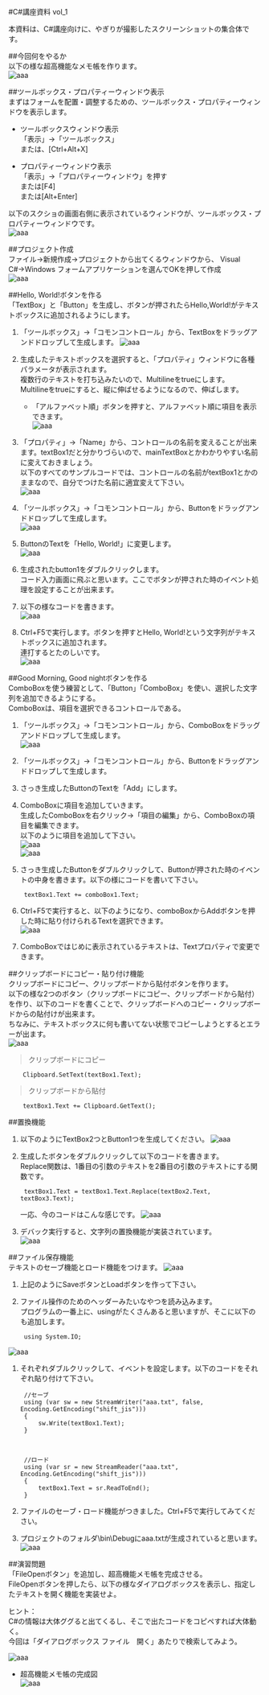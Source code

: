 #C#講座資料 vol_1  

本資料は、C#講座向けに、やぎりが撮影したスクリーンショットの集合体です。  

##今回何をやるか  
以下の様な超高機能なメモ帳を作ります。  
![aaa](images_vol_1\sc0.png)  

##ツールボックス・プロパティーウィンドウ表示  
まずはフォームを配置・調整するための、ツールボックス・プロパティーウィンドウを表示します。  

* ツールボックスウィンドウ表示  
「表示」→「ツールボックス」  
または、[Ctrl+Alt+X]  

* プロパティーウィンドウ表示  
「表示」→「プロパティーウィンドウ」を押す  
または[F4]  
または[Alt+Enter]  

以下のスクショの画面右側に表示されているウィンドウが、ツールボックス・プロパティーウィンドウです。  
![aaa](images_vol_1\sc1.png)  



##プロジェクト作成  
ファイル→新規作成→プロジェクトから出てくるウィンドウから、
Visual C#→Windows フォームアプリケーションを選んでOKを押して作成  
![aaa](images_vol_1\sc00.png)  


##Hello, World!ボタンを作る  
「TextBox」と「Button」を生成し、ボタンが押されたらHello,World!がテキストボックスに追加されるようにします。  

1. 「ツールボックス」→「コモンコントロール」から、TextBoxをドラッグアンドドロップして生成します。
![aaa](images_vol_1\sc2.png)

1. 生成したテキストボックスを選択すると、「プロパティ」ウィンドウに各種パラメータが表示されます。  
複数行のテキストを打ち込みたいので、Multilineをtrueにします。  
Multilineをtrueにすると、縦に伸ばせるようになるので、伸ばします。  
	* 「アルファベット順」ボタンを押すと、アルファベット順に項目を表示できます。  
![aaa](images_vol_1\sc3.png)  

1. 「プロパティ」→「Name」から、コントロールの名前を変えることが出来ます。textBox1だと分かりづらいので、mainTextBoxとかわかりやすい名前に変えておきましょう。  
以下のすべてのサンプルコードでは、コントロールの名前がtextBox1とかのままなので、自分でつけた名前に適宜変えて下さい。  
![aaa](images_vol_1\rename.png)  

1. 「ツールボックス」→「コモンコントロール」から、Buttonをドラッグアンドドロップして生成します。  
![aaa](images_vol_1\sc4.png)  

1. ButtonのTextを「Hello, World!」に変更します。  
![aaa](images_vol_1\sc5.png)  

1. 生成されたbutton1をダブルクリックします。  
コード入力画面に飛ぶと思います。ここでボタンが押された時のイベント処理を設定することが出来ます。  

1. 以下の様なコードを書きます。  
![aaa](images_vol_1\sc6.png)  


1. Ctrl+F5で実行します。ボタンを押すとHello, World!という文字列がテキストボックスに追加されます。  
連打するとたのしいです。  
![aaa](images_vol_1\sc7.png)  


##Good Morning, Good nightボタンを作る  
ComboBoxを使う練習として、「Button」「ComboBox」を使い、選択した文字列を追加できるようにする。  
ComboBoxは、項目を選択できるコントロールである。  


1. 「ツールボックス」→「コモンコントロール」から、ComboBoxをドラッグアンドドロップして生成します。  
![aaa](images_vol_1\sc10.png)  

1. 「ツールボックス」→「コモンコントロール」から、Buttonをドラッグアンドドロップして生成します。  
1. さっき生成したButtonのTextを「Add」にします。  

1. ComboBoxに項目を追加していきます。  
生成したComboBoxを右クリック→「項目の編集」から、ComboBoxの項目を編集できます。  
以下のように項目を追加して下さい。  
![aaa](images_vol_1\sc11.png)  
![aaa](images_vol_1\sc12.png)  

1. さっき生成したButtonをダブルクリックして、Buttonが押された時のイベントの中身を書きます。以下の様にコードを書いて下さい。  

		
		textBox1.Text += comboBox1.Text;

1. Ctrl+F5で実行すると、以下のようになり、comboBoxからAddボタンを押した時に貼り付けられるTextを選択できます。  
![aaa](images_vol_1\sc12.png)  

1. ComboBoxではじめに表示されているテキストは、Textプロパティで変更できます。  


##クリップボードにコピー・貼り付け機能  
クリップボードにコピー、クリップボードから貼付ボタンを作ります。  
以下の様な2つのボタン（クリップボードにコピー、クリップボードから貼付）を作り、以下のコードを書くことで、クリップボードへのコピー・クリップボードからの貼付けが出来ます。  
ちなみに、テキストボックスに何も書いてない状態でコピーしようとするとエラーが出ます。    
![aaa](images_vol_1\sc20.png)  	

>クリップボードにコピー

        Clipboard.SetText(textBox1.Text);

>クリップボードから貼付

        textBox1.Text += Clipboard.GetText();


##置換機能  
1. 以下のようにTextBox2つとButton1つを生成してください。
![aaa](images_vol_1\sc30.png)  	

1. 生成したボタンをダブルクリックして以下のコードを書きます。  
Replace関数は、1番目の引数のテキストを2番目の引数のテキストにする関数です。  

		textBox1.Text = textBox1.Text.Replace(textBox2.Text, textBox3.Text);

	一応、今のコードはこんな感じです。
![aaa](images_vol_1\sc31.png)  	

1. デバック実行すると、文字列の置換機能が実装されています。  
![aaa](images_vol_1\sc32.png)  	


##ファイル保存機能  
テキストのセーブ機能とロード機能をつけます。
![aaa](images_vol_1\sc40.png)  	

1. 上記のようにSaveボタンとLoadボタンを作って下さい。  

1. ファイル操作のためのヘッダーみたいなやつを読み込みます。  
プログラムの一番上に、usingがたくさんあると思いますが、そこに以下のも追加します。  

		using System.IO;
		
![aaa](images_vol_1\sc41.png)  	

1. それぞれダブルクリックして、イベントを設定します。以下のコードをそれぞれ貼り付けて下さい。  

		//セーブ
        using (var sw = new StreamWriter("aaa.txt", false, Encoding.GetEncoding("shift_jis")))
        {
            sw.Write(textBox1.Text);
        }



		//ロード
        using (var sr = new StreamReader("aaa.txt", Encoding.GetEncoding("shift_jis")))
        {
            textBox1.Text = sr.ReadToEnd();
        }

1. ファイルのセーブ・ロード機能がつきました。Ctrl+F5で実行してみてください。  

1. プロジェクトのフォルダ\bin\Debugにaaa.txtが生成されていると思います。  
![aaa](images_vol_1\sc42.png)  	

##演習問題  
「FileOpenボタン」を追加し、超高機能メモ帳を完成させる。  
FileOpenボタンを押したら、以下の様なダイアログボックスを表示し、指定したテキストを開く機能を実装せよ。  

ヒント：  
C#の情報は大体ググると出てくるし、そこで出たコードをコピペすれば大体動く。  
今回は「ダイアログボックス ファイル　開く」あたりで検索してみよう。

![aaa](images_vol_1\sc50.png)  	

* 超高機能メモ帳の完成図  
![aaa](images_vol_1\sc0.png)  


